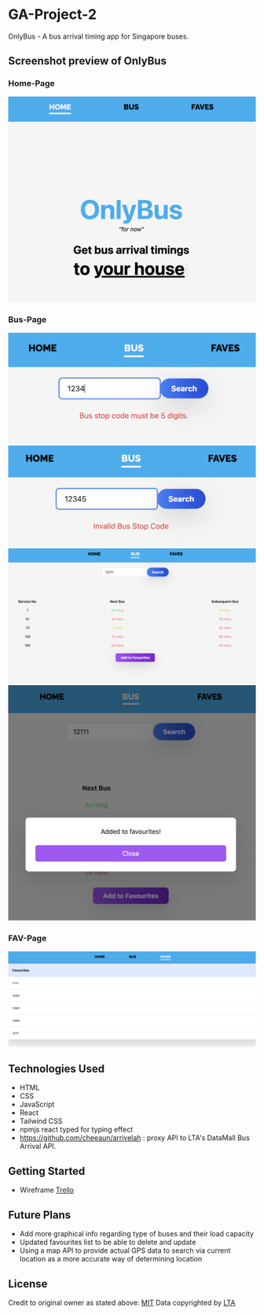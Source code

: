 # GA-Project-2

OnlyBus - A bus arrival timing app for Singapore buses.

## Screenshot preview of OnlyBus

### Home-Page

![alt text](https://github.com/BryEmmanuel/GA-Project-2/blob/main/OnlyBus-HomePage.png?raw=true)

### Bus-Page

![alt text](https://github.com/BryEmmanuel/GA-Project-2/blob/main/OnlyBus-BusPage-LengthValidation.png?raw=true)
![alt text](https://github.com/BryEmmanuel/GA-Project-2/blob/main/OnlyBus-BusPage-ValidID.png?raw=true)
![alt text](https://github.com/BryEmmanuel/GA-Project-2/blob/main/OnlyBus-BusPage-SearchFunction.png?raw=true)
![alt text](https://github.com/BryEmmanuel/GA-Project-2/blob/main/OnlyBus-BusPage-Modal.png?raw=true)

### FAV-Page

![alt text](https://github.com/BryEmmanuel/GA-Project-2/blob/main/OnlyBus-FavPage.png?raw=true)

## Technologies Used

- HTML
- CSS
- JavaScript
- React
- Tailwind CSS
- npmjs react typed for typing effect
- https://github.com/cheeaun/arrivelah : proxy API to LTA's DataMall Bus Arrival API.

## Getting Started

- Wireframe
  [Trello](https://trello.com/b/y7vmC03P)

## Future Plans

- Add more graphical info regarding type of buses and their load capacity
- Updated favourites list to be able to delete and update
- Using a map API to provide actual GPS data to search via current location as a more accurate way of determining location

## License

Credit to original owner as stated above: [MIT](https://cheeaun.mit-license.org/)
Data copyrighted by [LTA](https://datamall.lta.gov.sg/content/datamall/en.html)
